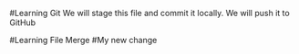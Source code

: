 #Learning Git
We will stage this file and commit it locally. We will push it to GitHub

#Learning File Merge
#My new change